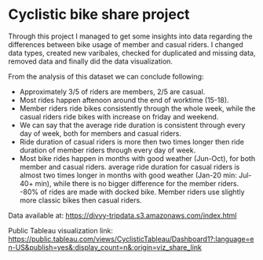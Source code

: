 # Cyclistic bike share project

Through this project I managed to get some insights into data regarding the differences between bike usage of member and casual riders. I changed data types, created new varibales, checked for duplicated and missing data, removed data and finally did the data visualization.

From the analysis of this dataset we can conclude following:

 - Approximately 3/5 of riders are members, 2/5 are casual.
 - Most rides happen aftenoon around the end of worktime (15-18).
 - Member riders ride bikes consistently through the whole week, while the casual riders ride bikes with increase on friday and weekend.
 - We can say that the average ride duration is consistent through every day of week, both for members and casual riders.
 - Ride duration of casual riders is more then two times longer then ride duration of member riders through every day of week.
 - Most bike rides happen in months with good weather (Jun-Oct), for both member and casual riders.
average ride duration for casual riders is almost two times longer in months with good weather (Jan-20 min: Jul-40+ min), while there is no bigger difference for the member riders.
 -80% of rides are made with docked bike. Member riders use slightly more classic bikes then casual riders.


Data available at:
https://divvy-tripdata.s3.amazonaws.com/index.html

Public Tableau visualization link:
https://public.tableau.com/views/CyclisticTableau/Dashboard1?:language=en-US&publish=yes&:display_count=n&:origin=viz_share_link
